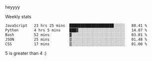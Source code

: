 heyyyy

Weekly stats
<!--START_SECTION:waka-->

```txt
JavaScript   23 hrs 25 mins  ████████████████████░░░░░   80.41 %
Python       4 hrs 5 mins    ███▓░░░░░░░░░░░░░░░░░░░░░   14.07 %
Bash         52 mins         ▓░░░░░░░░░░░░░░░░░░░░░░░░   03.01 %
JSON         25 mins         ▒░░░░░░░░░░░░░░░░░░░░░░░░   01.48 %
CSS          17 mins         ▒░░░░░░░░░░░░░░░░░░░░░░░░   01.00 %
```

<!--END_SECTION:waka-->
5 is greater than 4 :)
